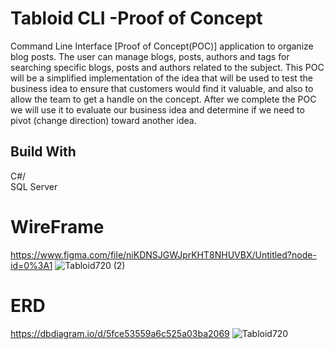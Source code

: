 # Tabloid CLI -Proof of Concept

Command Line Interface [Proof of Concept(POC)] application to organize blog posts. The user can manage blogs, posts, authors and tags for searching specific blogs, posts and authors related to the subject. This POC will be a simplified implementation of the idea that will be used to test the business idea to ensure that customers would find it valuable, and also to allow the team to get a handle on the concept. After we complete the POC we will use it to evaluate our business idea and determine if we need to pivot (change direction) toward another idea.
## Build With
C#/<br>
SQL Server


# WireFrame 
https://www.figma.com/file/niKDNSJGWJprKHT8NHUVBX/Untitled?node-id=0%3A1
![Tabloid720 (2)](https://user-images.githubusercontent.com/106984214/196718905-b37f3b98-a353-4fa9-b1b9-e518842ac0f2.png)

# ERD
https://dbdiagram.io/d/5fce53559a6c525a03ba2069
![Tabloid720](https://user-images.githubusercontent.com/106984214/196718939-cae89f82-1390-4d3a-b14a-7810f609062d.png)



